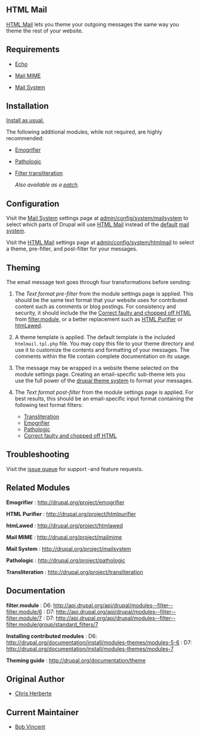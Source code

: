 ## HTML Mail

[HTML Mail](http://drupal.org/project/htmlmail) lets you theme your outgoing
messages the same way you theme the rest of your website.

## Requirements

*   [Echo](http://drupal.org/project/echo)

*   [Mail MIME](http://drupal.org/project/mailmime)

*   [Mail System](http://drupal.org/project/mailsystem)

## Installation

[Install as usual.](http://drupal.org/documentation/install/modules-themes/modules-7)

The following additional modules, while not required, are highly recommended:

*   [Emogrifier](http://drupal.org/project/emogrifier)

*   [Pathologic](http://drupal.org/project/pathologic)

*   [Filter transliteration](http://drupal.org/project/filter_transliteration)

    *Also available as a [patch](http://drupal.org/node/1095278#comment-4219530).*

## Configuration

Visit the [Mail System](http://drupal.org/project/mailsystem) settings page at
<u>admin/config/system/mailsystem</u> to select which parts of Drupal will use
[HTML Mail](http://drupal.org/project/htmlmail) instead of the
[default](http://api.drupal.org/api/drupal/modules--system--system.mail.inc/class/DefaultMailSystem/7)
[mail system](http://api.drupal.org/api/drupal/includes--mail.inc/function/drupal_mail_system/7).

Visit the [HTML Mail](http://drupal.org/project/htmlmail) settings page at
<u>admin/config/system/htmlmail</u> to select a theme, pre-filter,
and post-filter for your messages.

## Theming

The email message text goes through four transformations before sending:

1.  The *Text format pre-filter* from the module settings page is applied.
    This should be the same text format that your website uses for contributed
    content such as comments or blog postings.  For consistency and security,
    it should include the the
    [Correct faulty and chopped off HTML](http://api.drupal.org/api/drupal/modules--filter--filter.module/function/_filter_htmlcorrector/7)
    from
    [filter.module](http://api.drupal.org/api/drupal/modules--filter--filter.module/7),
    or a better replacement such as
    [HTML Purifier](http://drupal.org/project/htmlpurifier) or
    [htmLawed](http://drupal.org/project/htmlawed).

2.  A theme template is applied. The default template is the included
    `htmlmail.tpl.php` file.  You may copy this file to your theme directory
    and use it to customize the contents and formatting of your messages.  The
    comments within the file contain complete documentation on its usage.

3.  The message may be wrapped in a website theme selected on the module settings
    page.  Creating an email-specific sub-theme lets you use the full power of
    the [drupal theme system](http://drupal.org/documentation/theme) to format
    your messages.

4.  The *Text format post-filter* from the module settings page is applied. For
    best results, this should be an email-specific input format containing the
    following text format filters:

    * [Transliteration](http://drupal.org/project/filter_transliteration)
    * [Emogrifier](http://drupal.org/project/emogrifier)
    * [Pathologic](http://drupal.org/project/pathologic)
    * [Correct faulty and chopped off HTML](http://api.drupal.org/api/drupal/modules--filter--filter.module/function/_filter_htmlcorrector/7)

## Troubleshooting

Visit the [issue queue](http://drupal.org/project/issues/htmlmail) for support
-and feature requests.

## Related Modules

**Emogrifier**
:    http://drupal.org/project/emogrifier

**HTML Purifier**
:    http://drupal.org/project/htmlpurifier

**htmLawed**
:    http://drupal.org/project/htmlawed

**Mail MIME**
:    http://drupal.org/project/mailmime

**Mail System**
:    http://drupal.org/project/mailsystem

**Pathologic**
:    http://drupal.org/project/pathologic

**Transliteration**
:    http://drupal.org/project/transliteration

## Documentation

**filter.module**
:    D6: http://api.drupal.org/api/drupal/modules--filter--filter.module/6
:    D7: http://api.drupal.org/api/drupal/modules--filter--filter.module/7
:    D7: http://api.drupal.org/api/drupal/modules--filter--filter.module/group/standard_filters/7

**Installing contributed modules**
:    D6: http://drupal.org/documentation/install/modules-themes/modules-5-6
:    D7: http://drupal.org/documentation/install/modules-themes/modules-7

**Theming guide**
:    http://drupal.org/documentation/theme

## Original Author

*    [Chris Herberte](http://drupal.org/user/1171)

## Current Maintainer

*    [Bob Vincent](http://drupal.org/user/36148)
